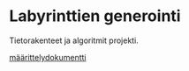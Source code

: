 # Labyrinttien generointi

Tietorakenteet ja algoritmit projekti.

[määrittelydokumentti](https://github.com/karppienkingi/mazeProject/blob/main/Dokumentaatio/m%C3%A4%C3%A4rittelydokumentti.md)
